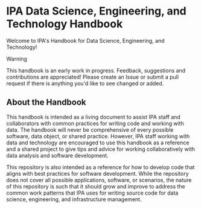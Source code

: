 # IPA Data Science, Engineering, and Technology Handbook

Welcome to IPA's Handbook for Data Science, Engineering, and Technology!

> [!WARNING]
> This handbook is an early work in progress. Feedback, suggestions and
> contributions are appreciated! Please create an Issue or submit a pull request if
> there is anything you'd like to see changed or added.

## About the Handbook

This handbook is intended as a living document to assist IPA staff and collaborators
with common practices for writing code and working with data. The handbook will never be
comprehensive of every possible software, data object, or shared practice. However, IPA
staff working with data and technology are encouraged to use this handbook as a
reference and a shared project to give tips and advice for working collaboratively with
data analysis and software development.

This repository is also intended as a reference for how to develop code that aligns
with best practices for software development. While the repository does not cover
all possible applications, software, or scenarios, the nature of this repository is
such that it should grow and improve to address the common work patterns that IPA
uses for writing source code for data science, engineering, and infrastructure
management.
